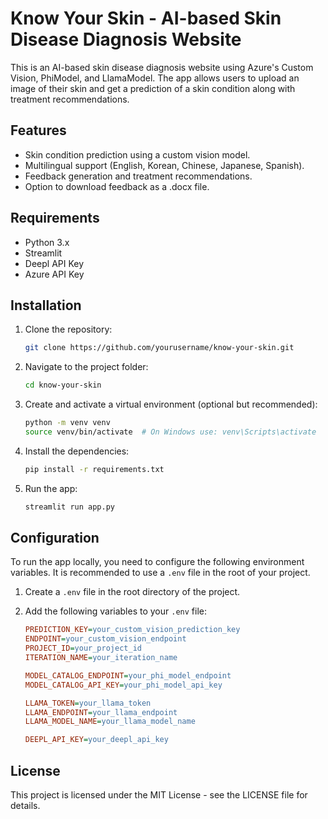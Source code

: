 # Know Your Skin - AI-based Skin Disease Diagnosis Website

This is an AI-based skin disease diagnosis website using Azure's Custom Vision, PhiModel, and LlamaModel. The app allows users to upload an image of their skin and get a prediction of a skin condition along with treatment recommendations.

## Features
- Skin condition prediction using a custom vision model.
- Multilingual support (English, Korean, Chinese, Japanese, Spanish).
- Feedback generation and treatment recommendations.
- Option to download feedback as a .docx file.

## Requirements
- Python 3.x
- Streamlit
- Deepl API Key
- Azure API Key

## Installation

1. Clone the repository:
   ```bash
   git clone https://github.com/yourusername/know-your-skin.git
2. Navigate to the project folder:
   ```bash
   cd know-your-skin
3. Create and activate a virtual environment (optional but recommended):
   ```bash
   python -m venv venv
   source venv/bin/activate  # On Windows use: venv\Scripts\activate
4. Install the dependencies:
   ```bash
   pip install -r requirements.txt
5. Run the app:
   ```bash
   streamlit run app.py

## Configuration

To run the app locally, you need to configure the following environment variables. It is recommended to use a `.env` file in the root of your project.

1. Create a `.env` file in the root directory of the project.

2. Add the following variables to your `.env` file:

   ```ini
   PREDICTION_KEY=your_custom_vision_prediction_key
   ENDPOINT=your_custom_vision_endpoint
   PROJECT_ID=your_project_id
   ITERATION_NAME=your_iteration_name

   MODEL_CATALOG_ENDPOINT=your_phi_model_endpoint
   MODEL_CATALOG_API_KEY=your_phi_model_api_key

   LLAMA_TOKEN=your_llama_token
   LLAMA_ENDPOINT=your_llama_endpoint
   LLAMA_MODEL_NAME=your_llama_model_name

   DEEPL_API_KEY=your_deepl_api_key

## License
This project is licensed under the MIT License - see the LICENSE file for details.
